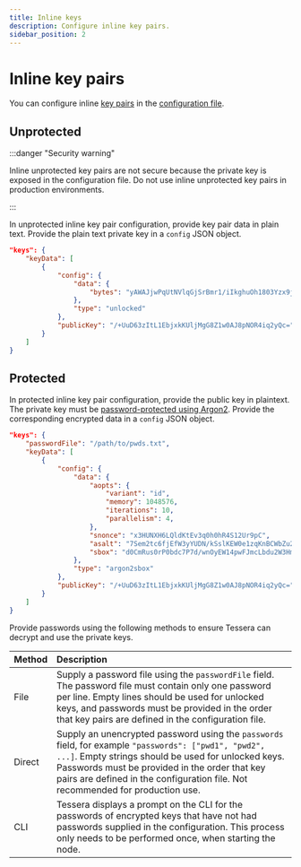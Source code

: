 ```yaml
---
title: Inline keys
description: Configure inline key pairs.
sidebar_position: 2
---
```


# Inline key pairs

You can configure inline [key pairs](Overview.md) in the [configuration file](../../../Reference/SampleConfiguration.md#keydata).

## Unprotected

:::danger "Security warning"

Inline unprotected key pairs are not secure because the private key is exposed in the configuration file. Do not use inline unprotected key pairs in production environments.

:::

In unprotected inline key pair configuration, provide key pair data in plain text. Provide the plain text private key in a `config` JSON object.

```json title="Unprotected inline key pair configuration"
"keys": {
    "keyData": [
        {
            "config": {
                "data": {
                    "bytes": "yAWAJjwPqUtNVlqGjSrBmr1/iIkghuOh1803Yzx9jLM="
                },
                "type": "unlocked"
            },
            "publicKey": "/+UuD63zItL1EbjxkKUljMgG8Z1w0AJ8pNOR4iq2yQc="
        }
    ]
}
```

## Protected

In protected inline key pair configuration, provide the public key in plaintext. The private key must be [password-protected using Argon2](Secure-Keys.md). Provide the corresponding encrypted data in a `config` JSON object.

```json title= "Protected inline key pair configuration"
"keys": {
    "passwordFile": "/path/to/pwds.txt",
    "keyData": [
        {
            "config": {
                "data": {
                    "aopts": {
                        "variant": "id",
                        "memory": 1048576,
                        "iterations": 10,
                        "parallelism": 4,
                    },
                    "snonce": "x3HUNXH6LQldKtEv3q0h0hR4S12Ur9pC",
                    "asalt": "7Sem2tc6fjEfW3yYUDN/kSslKEW0e1zqKnBCWbZu2Zw=",
                    "sbox": "d0CmRus0rP0bdc7P7d/wnOyEW14pwFJmcLbdu2W3HmDNRWVJtoNpHrauA/Sr5Vxc"
                },
                "type": "argon2sbox"
            },
            "publicKey": "/+UuD63zItL1EbjxkKUljMgG8Z1w0AJ8pNOR4iq2yQc="
        }
    ]
}
```

Provide passwords using the following methods to ensure Tessera can decrypt and use the private keys.

| Method | Description |
| :-- | :-- |
| File | Supply a password file using the `passwordFile` field. The password file must contain only one password per line. Empty lines should be used for unlocked keys, and passwords must be provided in the order that key pairs are defined in the configuration file. |
| Direct | Supply an unencrypted password using the `passwords` field, for example `"passwords": ["pwd1", "pwd2", ...]`. Empty strings should be used for unlocked keys. Passwords must be provided in the order that key pairs are defined in the configuration file. Not recommended for production use. |
| CLI | Tessera displays a prompt on the CLI for the passwords of encrypted keys that have not had passwords supplied in the configuration. This process only needs to be performed once, when starting the node. |
